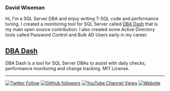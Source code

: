 ### David Wiseman

Hi, I'm a SQL Server DBA and enjoy writing T-SQL code and performance tuning.  I created a monitoring tool for SQL Server called [DBA Dash](https://github.com/trimble-oss/dba-dash) that is my main open source contribution.  I also created some Active Directory tools called Password Control and Bulk AD Users early in my career.

## [DBA Dash](https://github.com/trimble-oss/dba-dash)
DBA Dash is a tool for SQL Server DBAs to assist with daily checks, performance monitoring and change tracking.  MIT License.

---

[![Twitter Follow](https://img.shields.io/twitter/follow/wiseDATAman?style=social)](https://twitter.com/WiseDATAman)
[![GitHub followers](https://img.shields.io/github/followers/DavidWiseman?style=social)](https://github.com/login?return_to=https%3A%2F%2Fgithub.com%2FDavidWiseman)
[![YouTube Channel Views](https://img.shields.io/youtube/channel/views/UCjACQ6uAfYPQJ2zydZxnAKg?style=social)](https://www.youtube.com/channel/UCjACQ6uAfYPQJ2zydZxnAKg)
[![Website](https://img.shields.io/website?label=wisedataman.com&url=https%3A%2F%2Fwisedataman.com)](https://wisedataman.com/)

